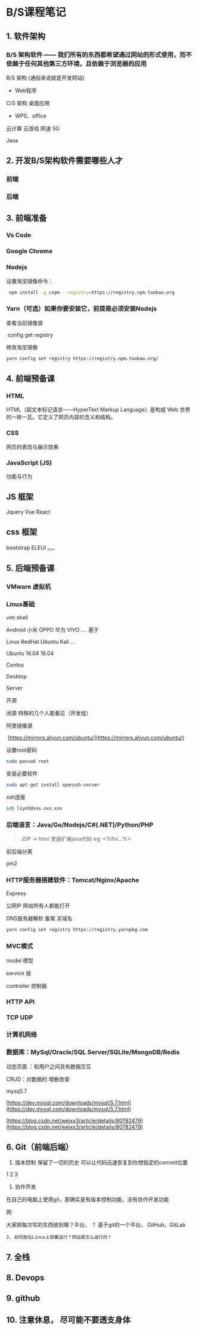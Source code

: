 # B/S课程笔记



## 1. 软件架构

### B/S 架构软件 —— 我们所有的东西都希望通过网站的形式使用，而不依赖于任何其他第三方环境，且依赖于浏览器的应用


B/S 架构 (通俗来说就是开发网站)

- Web程序

C/S 架构 桌面应用

- WPS、office

云计算   云游戏   网速  5G

Java

## 2. 开发B/S架构软件需要哪些人才

### 前端

### 后端

## 3. 前端准备

### Vs Code

### Google Chrome 

### Nodejs

设置淘宝镜像命令：

```bash
 npm install -g cnpm --registry=https://registry.npm.taobao.org
```

### Yarn（可选）如果你要安装它，前提是必须安装Nodejs

查看当前镜像源

 config get registry

修改淘宝镜像

```bash
yarn config set registry https://registry.npm.taobao.org/
```

## 4. 前端预备课

### HTML

HTML（超文本标记语言——HyperText Markup Language）是构成 Web 世界的一砖一瓦。它定义了网页内容的含义和结构。

### CSS

网页的表现与展示效果

### JavaScript  (JS)

功能与行为

 

## JS 框架

Jquery Vue React

## css 框架

bootstrap   ELEUI  。。。

## 5. 后端预备课

### VMware 虚拟机

### Linux基础

vim  shell 

Android   小米 OPPO 华为 VIVO ....  基于

Linux       RedHat  Ubuntu  Kali  ...

Ubuntu  16.04 18.04

Centos

Desktop 

Server

开源

闭源  特殊的几个人能看见（开发组）

阿里镜像源

 [https://mirrors.aliyun.com/ubuntu/](https://mirrors.aliyun.com/ubuntu/)

设置root密码

```bash
sudo passwd root
```

安装必要软件

```bash
sudo apt-get install openssh-server
```

ssh连接

```bash
ssh liyoh@xxx.xxx.xxx
```

### 后端语言：Java/Go/Nodejs/C#(.NET)/Python/PHP 

>JSP -> html 里面扩展java代码 eg: <%for...%>

前后端分离

pm2

### HTTP服务器搭建软件：Tomcat/Nginx/Apache 

Express  

公网IP  网站所有人都能打开

DNS服务器解析 备案  买域名

```bash
yarn config set registry https://registry.yarnpkg.com
```

### MVC模式

model 模型

service 层

controller 控制器

### HTTP API

### TCP UDP

### 计算机网络

### 数据库：MySql/Oracle/SQL Server/SQLite/MongoDB/Redis

动态页面 ：和用户之间具有数据交互

CRUD：对数据的 增删改查

mysq5.7

[https://dev.mysql.com/downloads/mysql/5.7.html](https://dev.mysql.com/downloads/mysql/5.7.html)

[https://blog.csdn.net/weixx3/article/details/80782479](https://blog.csdn.net/weixx3/article/details/80782479)

## 6. Git（前端后端）

1. 版本控制   保留了一切的历史 可以让代码迅速恢复到你想指定的commit位置

1                   2                    3

1. 协作开发

在自己的电脑上使用git，那确实是有版本控制功能，没有协作开发功能

网

大家把每次写的东西放到哪？平台， ？ 基于git的一个平台， GitHub，GitLab

	3. 如何放在Linux上部署运行？网站是怎么运行的？

## 7. 全栈

## 8. Devops

## 9. github

## 10. 注意休息， 尽可能不要透支身体

